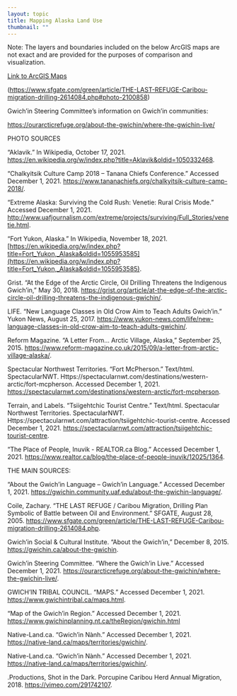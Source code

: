 ```yaml
---
layout: topic
title: Mapping Alaska Land Use
thumbnail: ""
---
```

Note: The layers and boundaries included on the below ArcGIS maps are not exact and are provided for the purposes of comparison and visualization.

[Link to ArcGIS Maps](https://arcg.is/G515e0)

(<https://www.sfgate.com/green/article/THE-LAST-REFUGE-Caribou-migration-drilling-2614084.php#photo-2100858>)

Gwich’in Steering Committee’s information on Gwich’in communities:

<https://ourarcticrefuge.org/about-the-gwichin/where-the-gwichin-live/>

PHOTO SOURCES

“Aklavik.” In Wikipedia, October 17, 2021. <https://en.wikipedia.org/w/index.php?title=Aklavik&oldid=1050332468>.

“Chalkyitsik Culture Camp 2018 – Tanana Chiefs Conference.” Accessed December 1, 2021. <https://www.tananachiefs.org/chalkyitsik-culture-camp-2018/>.

“Extreme Alaska: Surviving the Cold Rush: Venetie: Rural Crisis Mode.” Accessed December 1, 2021. <http://www.uafjournalism.com/extreme/projects/surviving/Full_Stories/venetie.html>.

“Fort Yukon, Alaska.” In Wikipedia, November 18, 2021. [https://en.wikipedia.org/w/index.php?title=Fort_Yukon,_Alaska&oldid=1055953585](https://en.wikipedia.org/w/index.php?title=Fort_Yukon,_Alaska&oldid=1055953585).

Grist. “At the Edge of the Arctic Circle, Oil Drilling Threatens the Indigenous Gwich’in,” May 30, 2018. <https://grist.org/article/at-the-edge-of-the-arctic-circle-oil-drilling-threatens-the-indigenous-gwichin/>.

LIFE. “New Language Classes in Old Crow Aim to Teach Adults Gwich’in.” Yukon News, August 25, 2017. <https://www.yukon-news.com/life/new-language-classes-in-old-crow-aim-to-teach-adults-gwichin/>.

Reform Magazine. “A Letter From… Arctic Village, Alaska,” September 25, 2015. <https://www.reform-magazine.co.uk/2015/09/a-letter-from-arctic-village-alaska/>.

Spectacular Northwest Territories. “Fort McPherson.” Text/html. SpectacularNWT. Https://spectacularnwt.com/destinations/western-arctic/fort-mcpherson. Accessed December 1, 2021. <https://spectacularnwt.com/destinations/western-arctic/fort-mcpherson>.

Terrain, and Labels. “Tsiigehtchic Tourist Centre.” Text/html. Spectacular Northwest Territories. SpectacularNWT. Https://spectacularnwt.com/attraction/tsiigehtchic-tourist-centre. Accessed December 1, 2021. <https://spectacularnwt.com/attraction/tsiigehtchic-tourist-centre>.

“The Place of People, Inuvik - REALTOR.ca Blog.” Accessed December 1, 2021. <https://www.realtor.ca/blog/the-place-of-people-inuvik/12025/1364>.

THE MAIN SOURCES:

“About the Gwich’in Language – Gwich’in Language.” Accessed December 1, 2021. <https://gwichin.community.uaf.edu/about-the-gwichin-language/>.

Coile, Zachary. “THE LAST REFUGE / Caribou Migration, Drilling Plan Symbolic of Battle between Oil and Environment.” SFGATE, August 28, 2005. <https://www.sfgate.com/green/article/THE-LAST-REFUGE-Caribou-migration-drilling-2614084.php>.

Gwich’in Social & Cultural Institute. “About the Gwich’in,” December 8, 2015. <https://gwichin.ca/about-the-gwichin>.

Gwich’in Steering Committee. “Where the Gwich’in Live.” Accessed December 1, 2021. <https://ourarcticrefuge.org/about-the-gwichin/where-the-gwichin-live/>.

GWICH’IN TRIBAL COUNCIL. “MAPS.” Accessed December 1, 2021. <https://www.gwichintribal.ca/maps.html>.

“Map of the Gwich’in Region.” Accessed December 1, 2021. <https://www.gwichinplanning.nt.ca/theRegion/gwichin.html>

Native-Land.ca. “Gwich’in Nành.” Accessed December 1, 2021. <https://native-land.ca/maps/territories/gwichin/>.

Native-Land.ca. “Gwich’in Nành.” Accessed December 1, 2021. <https://native-land.ca/maps/territories/gwichin/>.

.Productions, Shot in the Dark. Porcupine Caribou Herd Annual Migration, 2018. <https://vimeo.com/291742107>.